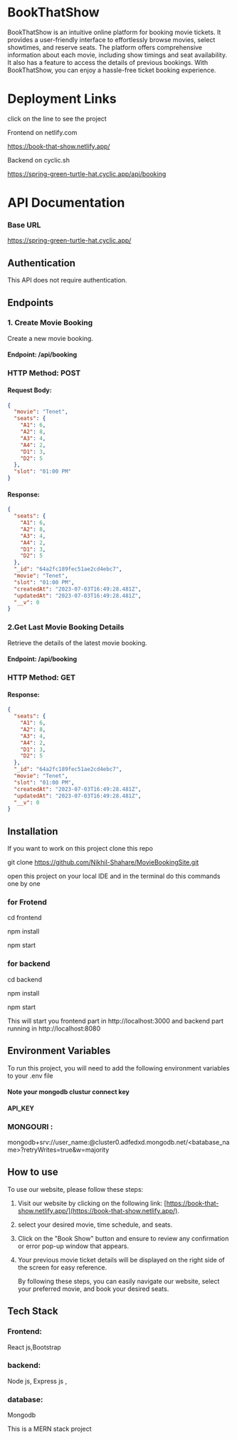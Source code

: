 
# BookThatShow

BookThatShow is an intuitive online platform for booking movie tickets. It provides a user-friendly interface to effortlessly browse movies, select showtimes, and reserve seats. The platform offers comprehensive information about each movie, including show timings and seat availability. It also has a feature to access the details of previous bookings. With BookThatShow, you can enjoy a hassle-free ticket booking experience.

# Deployment Links
click on the line to see the project

Frontend on netlify.com

https://book-that-show.netlify.app/

Backend on cyclic.sh

https://spring-green-turtle-hat.cyclic.app/api/booking


# API Documentation

### Base URL
https://spring-green-turtle-hat.cyclic.app/


## Authentication
This API does not require authentication.

## Endpoints
### 1. Create Movie Booking
Create a new movie booking.

#### Endpoint: /api/booking

### HTTP Method: POST

#### Request Body:

```json
{
  "movie": "Tenet",
  "seats": {
    "A1": 6,
    "A2": 8,
    "A3": 4,
    "A4": 2,
    "D1": 3,
    "D2": 5
  },
  "slot": "01:00 PM"
}
```

#### Response:

```json
{
  "seats": {
    "A1": 6,
    "A2": 8,
    "A3": 4,
    "A4": 2,
    "D1": 3,
    "D2": 5
  },
  "_id": "64a2fc189fec51ae2cd4ebc7",
  "movie": "Tenet",
  "slot": "01:00 PM",
  "createdAt": "2023-07-03T16:49:28.481Z",
  "updatedAt": "2023-07-03T16:49:28.481Z",
  "__v": 0
}
```
### 2.Get Last Movie Booking Details

Retrieve the details of the latest movie booking.

#### Endpoint: /api/booking

### HTTP Method: GET

#### Response:

```json
{
  "seats": {
    "A1": 6,
    "A2": 8,
    "A3": 4,
    "A4": 2,
    "D1": 3,
    "D2": 5
  },
  "_id": "64a2fc189fec51ae2cd4ebc7",
  "movie": "Tenet",
  "slot": "01:00 PM",
  "createdAt": "2023-07-03T16:49:28.481Z",
  "updatedAt": "2023-07-03T16:49:28.481Z",
  "__v": 0
}
```
## Installation
If you want to work on this project clone this repo

 git clone https://github.com/Nikhil-Shahare/MovieBookingSite.git

open this project on your local IDE and in the terminal do this commands one by one
### for Frotend
cd frontend

npm install

npm start
### for backend
cd backend

npm install

npm start 

This will start you frontend part in http://localhost:3000 and backend part running in http://localhost:8080

## Environment Variables
To run this project, you will need to add the following environment variables to your .env file

#### Note your mongodb clustur connect key

#### API_KEY
### MONGOURI : 
mongodb+srv://user_name:@cluster0.adfedxd.mongodb.net/<batabase_name>?retryWrites=true&w=majority




## How to use

To use our website, please follow these steps:

1. Visit our website by clicking on the following link: [https://book-that-show.netlify.app/](https://book-that-show.netlify.app/).

2. select your desired movie, time schedule, and seats.

3. Click on the "Book Show" button and ensure to review any confirmation or error pop-up window that appears.

4. Your previous movie ticket details will be displayed on the right side of the screen for easy reference.

   By following these steps, you can easily navigate our website, select your preferred movie, and book your desired seats. 

## Tech Stack
### Frontend: 
React js,Bootstrap

### backend: 
Node js, Express js ,

### database: 
Mongodb

This is a MERN stack project
